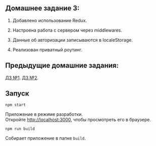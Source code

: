 ## Домашнее задание 3:

1. Добавлено использование Redux.

2. Настроена работа с сервером через middlewares.

3. Данные об авторизации записываются в localeStorage.

4. Реализован приватный роутинг.

## Предыдущие домашние задания:

[ДЗ №1](https://github.com/XakimAA/loft-taxi/blob/homework-1/README.md).
[ДЗ №2](https://github.com/XakimAA/loft-taxi/blob/homework-2/README.md).

## Запуск

`npm start`

Приложение в режиме разработки.<br />
Откройте [http://localhost:3000](http://localhost:3000), чтобы просмотреть его в браузере.

`npm run build`

Собирает приложение в папке `build`.
